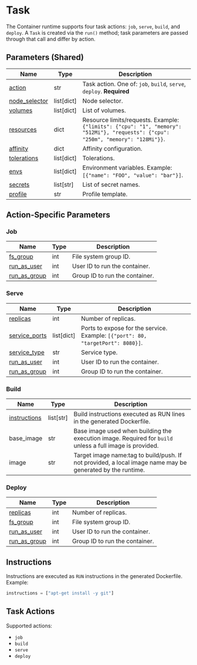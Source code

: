 # Task

The Container runtime supports four task actions: `job`, `serve`, `build`, and `deploy`. A `Task` is created via the `run()` method; task parameters are passed through that call and differ by action.

## Parameters (Shared)

| Name | Type | Description |
| --- | --- | --- |
| [action](#task-actions) | str | Task action. One of: `job`, `build`, `serve`, `deploy`. **Required** |
| [node_selector](../../../configuration/kubernetes/overview.md#node-selector) | list[dict] | Node selector. |
| [volumes](../../../configuration/kubernetes/overview.md#volumes) | list[dict] | List of volumes. |
| [resources](../../../configuration/kubernetes/overview.md#resources) | dict | Resource limits/requests. Example: `{"limits": {"cpu": "1", "memory": "512Mi"}, "requests": {"cpu": "250m", "memory": "128Mi"}}`. |
| [affinity](../../../configuration/kubernetes/overview.md#affinity) | dict | Affinity configuration. |
| [tolerations](../../../configuration/kubernetes/overview.md#tolerations) | list[dict] | Tolerations. |
| [envs](../../../configuration/kubernetes/overview.md#secrets-envs) | list[dict] | Environment variables. Example: `[{"name": "FOO", "value": "bar"}]`. |
| [secrets](../../../configuration/kubernetes/overview.md#secrets-envs) | list[str] | List of secret names. |
| [profile](../../../configuration/kubernetes/overview.md#profile) | str | Profile template. |

## Action-Specific Parameters

### Job

| Name | Type | Description |
| --- | --- | --- |
| [fs_group](../../../configuration/kubernetes/overview.md#security-context) | int | File system group ID. |
| [run_as_user](../../../configuration/kubernetes/overview.md#security-context) | int | User ID to run the container. |
| [run_as_group](../../../configuration/kubernetes/overview.md#security-context) | int | Group ID to run the container. |

### Serve

| Name | Type | Description |
| --- | --- | --- |
| [replicas](../../../configuration/kubernetes/overview.md#replicas) | int | Number of replicas. |
| [service_ports](../../../configuration/kubernetes/overview.md#service-port-type) | list[dict] | Ports to expose for the service. Example: `[{"port": 80, "targetPort": 8080}]`. |
| [service_type](../../../configuration/kubernetes/overview.md#service-port-type) | str | Service type. |
| [run_as_user](../../../configuration/kubernetes/overview.md#security-context) | int | User ID to run the container. |
| [run_as_group](../../../configuration/kubernetes/overview.md#security-context) | int | Group ID to run the container. |

### Build

| Name | Type | Description |
| --- | --- | --- |
| [instructions](#instructions) | list[str] | Build instructions executed as RUN lines in the generated Dockerfile. |
| base_image | str | Base image used when building the execution image. Required for `build` unless a full image is provided. |
| image | str | Target image name:tag to build/push. If not provided, a local image name may be generated by the runtime. |

### Deploy

| Name | Type | Description |
| --- | --- | --- |
| [replicas](../../../configuration/kubernetes/overview.md#replicas) | int | Number of replicas. |
| [fs_group](../../../configuration/kubernetes/overview.md#security-context) | int | File system group ID. |
| [run_as_user](../../../configuration/kubernetes/overview.md#security-context) | int | User ID to run the container. |
| [run_as_group](../../../configuration/kubernetes/overview.md#security-context) | int | Group ID to run the container. |

## Instructions

Instructions are executed as `RUN` instructions in the generated Dockerfile. Example:

```python
instructions = ["apt-get install -y git"]
```

## Task Actions

Supported actions:

- `job`
- `build`
- `serve`
- `deploy`
